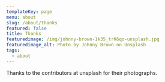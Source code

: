 ```yaml
---
templateKey: page
menu: about
slug: /about/thanks
featured: false
title: Thanks
featuredimage: /img/johnny-brown-1k35_trK6qo-unsplash.jpg
featuredimage_alt: Photo by Johnny Brown on Unsplash
tags:
  - about
---
```

Thanks to the contributors at unsplash for their photographs.
